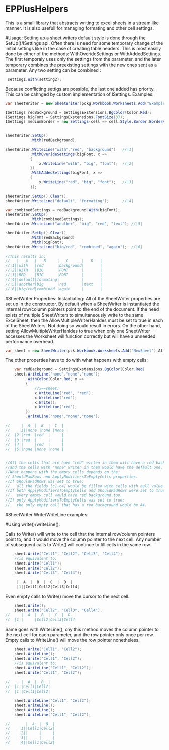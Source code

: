 # EPPlusHelpers
This is a small library that abstracts writing to excel sheets in a stream like manner. It is also usefull for 
managing formating and other cell settings.

#Usage:
Setting up a sheet writers default style is done through the SetUp()/ISettings api. 
Often there is need for some temporary change of the initial settings like in the case of creating table headers. This is most easilly done
by either of the methods: WithOverideSettings or WithAddedSettings.
The first temporaly uses only the settings from the parameter, and the later temporary combines the preexisting settings with the new ones sent as a parameter.
Any two setting can be combined :
```c#
 setting1.With(setting2);
```
Because conflicting settigs are possible, the last one added has priority. This can be cahnged by custom implementation of ISettings.
Examples:
```c#
var sheetWriter = new SheetWriter(pckg.Workbook.Worksheets.Add("Examples"));

ISettings redBackground = SettingsExstensions.BgColor(Color.Red);
ISettings bigFont = SettingsExstensions.FontSize(37);
ISettings mediumBorder = new Settings(cell => cell.Style.Border.BorderAround(ExcelBorderStyle.Medium));


sheetWriter.SetUp()
		   .With(redBackground);
		   
sheetWriter.WriteLine("with","red", "background")   //|1|
		   .WithOverideSettings(bigFont, x =>
		   {
			   x.WriteLine("with", "big", "font");  //|2|
		   })
		   .WithAddedSettings(bigFont, x =>
		   {
			   x.WriteLine("red", "big", "font");   //|3|
		   });

sheetWriter.SetUp().Clear();
sheetWriter.WriteLine("default", "formating");      //|4|

var combinedSettings = redBackground.With(bigFont);
sheetWriter.SetUp()
		   .With(combinedSettings);
sheetWriter.WriteLine("another", "big", "red", "text"); //|5|

sheetWriter.SetUp().Clear()
		   .With(redBackground)
		   .With(bigFont);
sheetWriter.WriteLine("big/red", "combined", "again");  //|6|

//This results in:
//   |   A   |   B     |   C      |   D   |
//|1||with   |red      |background|       |
//|2||WITH   |BIG      |FONT      |       |
//|3||RED    |BIG      |FONT      |       |
//|4||default|formating|          |       |
//|5||another|big      |red       |text   |
//|6||big/red|combined |again     |       |

```

#SheetWriter Properties:
Instantiating:
All of the SheetWriter properties are set up in the constructor. 
By default when a SheetWriter is instantiated the internal row/column pointers point to the end of the document.
If the need exists of multiple SheetWriters to simultaneously write to the same ExcelSheet, then the AllowMultipleWriterHanldes
must be set to true in each of the SheetWriters. Not doing so would result in errors. On the other hand, setting AllowMultipleWriterHanldes
to true when only one SheetWriter accesses the Worksheet will function correctly but will have a unneeded performance overhead. 
```c#
var sheet = new SheetWriter(pck.Workbook.Worksheets.Add("NewSheet"),AllowMultipleWriterHanldes:true);

```
The other properties have to do with what happens with empty cells:
```c#
	var redBackground = SettingsExstensions.BgColor(Color.Red)
	sheet.WriteLine("none","none","none");
		 .WithColor(Color.Red, x =>
		 {  
			 //x==sheet;
			 x.WriteLine("red", "red");
			 x.WriteLine("red");
			 x.Write();
			 x.WriteLine("red");
		 })
	     .WriteLine("none","none","none");
	 
//	   |  A  |  B  |  C  |
//    |1||none |none |none |         
//	|2||red  |red  |     |      
//	|3||red  |     |     |
//	|4||     |red  |     |
//  |5||none |none |none |   


//All the cells that are have "red" wirten in them will have a red background,
//and the cells with "none" writen in them would have the default one.
//What happens with the empty cells depends on the:
// ShouldPadRows and ApplyModifiersToEmptyCells properties.
//If ShouldPadRows was set to true:
//   all the fields [c1-c4] would be filled with cells with null value instead of being empty.
//If both ApplyModifiersToEmptyCells and ShouldPadRows were set to true:
//   every empty cell would have red background too.
//If only ApplyModifiersToEmptyCells was set to true:
//   the only empty cell that has a red background would be A4.
```

#SheetWriter Write/WriteLine examples:



#Using write()/writeLine():

Calls to Write() will write to the cell that the internal row/column pointers point to, and it would move the column pointer to the next cell.
Any number of subsequent calls to Write() will continue to fill cells in the same row.
```c#
	sheet.Write("Cell1", "Cell2", "Cell3", "Cell4");
	//is equivalent to:
	sheet.Write("Cell1");        
	sheet.Write("Cell2"); 
	sheet.Write("Cell3", "Cell4");	
	
     |  A  |  B  |  C  |  D  |
	 |1||Cell1|Cell2|Cell3|Cell4|
```

Even empty calls to Write() move the cursor to the next cell.
```c#
	sheet.Write();
	sheet.Write("Cell2", "Cell3", "Cell4");
//	   |  A  |  B  |  C  |  D  |
//	|1||     |Cell2|Cell3|Cell4|	
```


Same goes with WriteLine(), ony this method moves the column pointer to the next cell for each parameter, and the row pointer only once per row.
Empty calls to WriteLine() will move the row pointer nonetheless. 
```c#
	sheet.Write("Cell1", "Cell2");
	sheet.WriteLine();
	sheet.Write("Cell1", "Cell2");	
    //is equivalent to:	
	sheet.WriteLine("Cell1", "Cell2");
	sheet.Write("Cell1", "Cell2");	
	
//	   |  A  |  B  |
//	|1||Cell1|Cell2|      
//	|1||Cell1|Cell2|

```
```c#
	sheet.WriteLine("Cell1", "Cell2");
	sheet.WriteLine();
	sheet.WriteLine();
	sheet.WriteLine("Cell1", "Cell2");
	
//		 |  A  |  B  |
//	  |1||Cell1|Cell2|      
//	  |2||     |     | 
//	  |3||     |     |  
//	  |4||Cell1|Cell2|  
```

